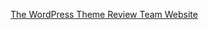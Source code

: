 <a href="http://make.wordpress.org/themes" title="The WordPress Theme Review Team Website">The WordPress Theme Review Team Website</a>
